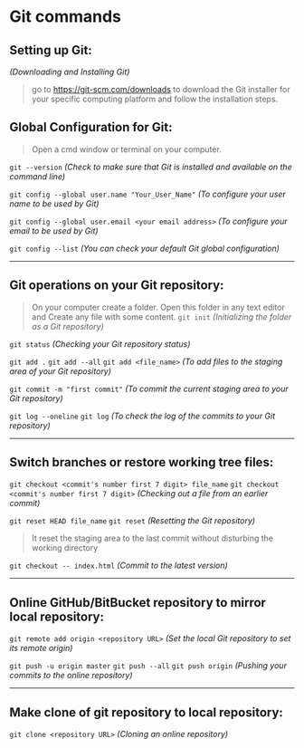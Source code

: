 # Git commands

## Setting up Git:
_(Downloading and Installing Git)_

>go to https://git-scm.com/downloads to download the Git installer for your specific computing platform and follow the installation steps.

## Global Configuration for Git:
>Open a cmd window or terminal on your computer.

`git --version` _(Check to make sure that Git is installed and available on the command line)_

`git config --global user.name "Your_User_Name"` _(To configure your user name to be used by Git)_

`git config --global user.email <your email address>` _(To configure your email to be used by Git)_

`git config --list` _(You can check your default Git global configuration)_
***

## Git operations on your Git repository:
>On your computer create a folder. Open this folder in any text editor and Create any file with some content.
`git init` _(Initializing the folder as a Git repository)_

`git status` _(Checking your Git repository status)_

`git add .`
`git add --all`
`git add <file_name>` _(To add files to the staging area of your Git repository)_

`git commit -m "first commit"` _(To commit the current staging area to your Git repository)_

`git log --oneline`
`git log` _(To check the log of the commits to your Git repository)_
***

## Switch branches or restore working tree files:
`git checkout <commit's number first 7 digit> file_name`
`git checkout <commit's number first 7 digit>` _(Checking out a file from an earlier commit)_

`git reset HEAD file_name`
`git reset` _(Resetting the Git repository)_
 >It reset the staging area to the last commit without disturbing the working directory

`git checkout -- index.html` _(Commit to the latest version)_
***

## Online GitHub/BitBucket repository to mirror local repository:
`git remote add origin <repository URL>` _(Set the local Git repository to set its remote origin)_

`git push -u origin master`
`git push --all`
`git push origin` _(Pushing your commits to the online repository)_
***

## Make clone of git repository to local repository:
`git clone <repository URL>` _(Cloning an online repository)_
